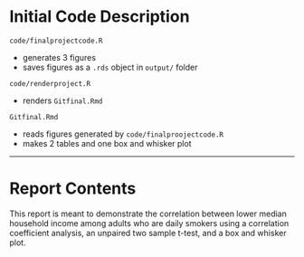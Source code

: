 # Initial Code Description 

`code/finalprojectcode.R`
- generates 3 figures 
- saves figures as a `.rds` object in `output/` folder

`code/renderproject.R`
- renders `Gitfinal.Rmd`

`Gitfinal.Rmd`
- reads figures generated by `code/finalproojectcode.R`
- makes 2 tables and one box and whisker plot 

------------------------------------------------------------------------
# Report Contents

This report is meant to demonstrate the correlation between lower median household income among adults who are daily smokers using a correlation coefficient analysis, an unpaired two sample t-test, and a box and whisker plot. 

